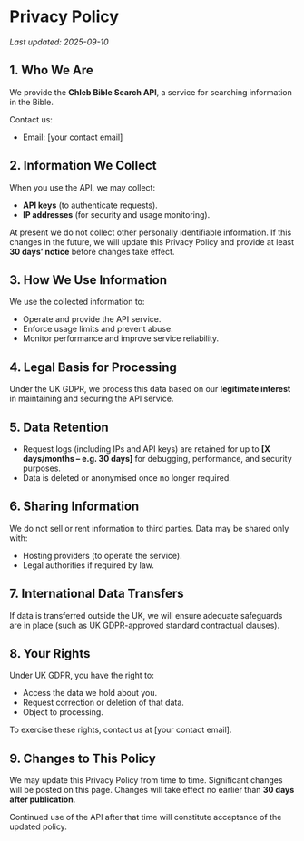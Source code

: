 # Privacy Policy
_Last updated: 2025-09-10_

## 1. Who We Are
We provide the **Chleb Bible Search API**, a service for searching information in the Bible.

Contact us:
- Email: [your contact email]

## 2. Information We Collect
When you use the API, we may collect:
- **API keys** (to authenticate requests).
- **IP addresses** (for security and usage monitoring).

At present we do not collect other personally identifiable information.
If this changes in the future, we will update this Privacy Policy and provide at least **30 days’ notice** before changes take effect.

## 3. How We Use Information
We use the collected information to:
- Operate and provide the API service.
- Enforce usage limits and prevent abuse.
- Monitor performance and improve service reliability.

## 4. Legal Basis for Processing
Under the UK GDPR, we process this data based on our **legitimate interest** in maintaining and securing the API service.

## 5. Data Retention
- Request logs (including IPs and API keys) are retained for up to **[X days/months – e.g. 30 days]** for debugging, performance, and security purposes.
- Data is deleted or anonymised once no longer required.

## 6. Sharing Information
We do not sell or rent information to third parties.
Data may be shared only with:
- Hosting providers (to operate the service).
- Legal authorities if required by law.

## 7. International Data Transfers
If data is transferred outside the UK, we will ensure adequate safeguards are in place (such as UK GDPR-approved standard contractual clauses).

## 8. Your Rights
Under UK GDPR, you have the right to:
- Access the data we hold about you.
- Request correction or deletion of that data.
- Object to processing.

To exercise these rights, contact us at [your contact email].

## 9. Changes to This Policy
We may update this Privacy Policy from time to time.
Significant changes will be posted on this page.
Changes will take effect no earlier than **30 days after publication**.

Continued use of the API after that time will constitute acceptance of the updated policy.
